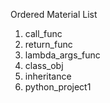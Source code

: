 Ordered Material List
1. call_func
2. return_func
3. lambda_args_func
4. class_obj
5. inheritance
6. python_project1